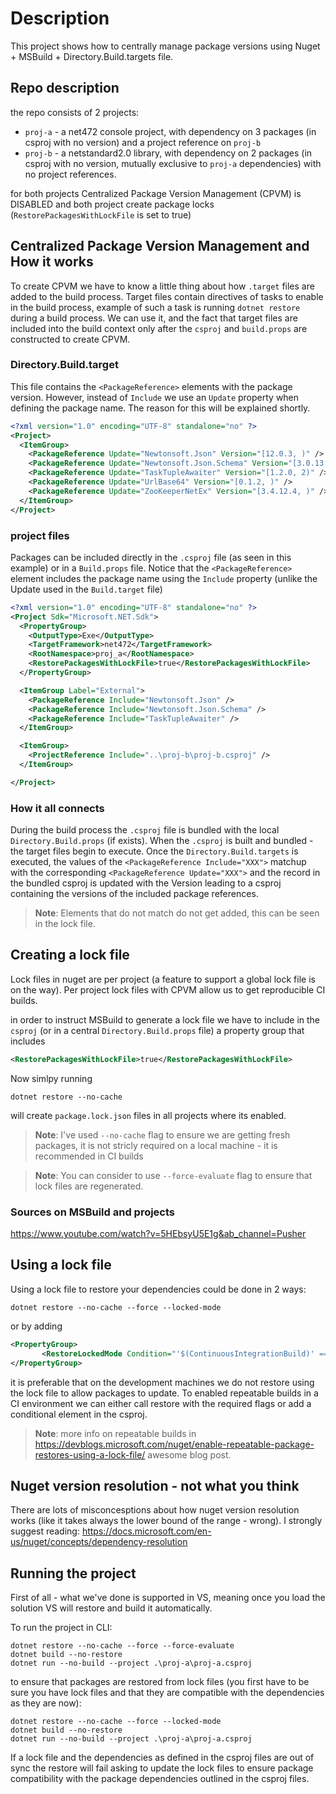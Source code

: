 # Description

This project shows how to centrally manage package versions using Nuget + MSBuild + Directory.Build.targets file.

## Repo description

the repo consists of 2 projects:

* `proj-a` - a net472 console project, with dependency on 3 packages (in csproj with no version) and a project reference on `proj-b`
* `proj-b` - a netstandard2.0 library, with dependency on 2 packages (in csproj with no version, mutually exclusive to `proj-a` dependencies) with no project references.

for both projects Centralized Package Version Management (CPVM) is DISABLED and both project create package locks (`RestorePackagesWithLockFile` is set to true)

## Centralized Package Version Management and How it works

To create CPVM we have to know a little thing about how `.target` files are added to the build process.
Target files contain directives of tasks to enable in the build process, example of such a task is running `dotnet restore` during a build process.
We can use it, and the fact that target files are included into the build context only after the `csproj` and `build.props` are constructed to create CPVM.

### Directory.Build.target

This file contains the `<PackageReference>` elements with the package version. However, instead of `Include` we use an `Update` property when defining the package name. The reason for this will be explained shortly.

```xml
<?xml version="1.0" encoding="UTF-8" standalone="no" ?>
<Project>
  <ItemGroup>
    <PackageReference Update="Newtonsoft.Json" Version="[12.0.3, )" />
    <PackageReference Update="Newtonsoft.Json.Schema" Version="[3.0.13, )" />
    <PackageReference Update="TaskTupleAwaiter" Version="[1.2.0, 2)" />
    <PackageReference Update="UrlBase64" Version="[0.1.2, )" />
    <PackageReference Update="ZooKeeperNetEx" Version="[3.4.12.4, )" />
  </ItemGroup>
</Project>
```

### project files

Packages can be included directly in the `.csproj` file (as seen in this example) or in a `Build.props` file.
Notice that the `<PackageReference>` element includes the package name using the `Include` property (unlike the Update used in the `Build.target` file)
```xml
<?xml version="1.0" encoding="UTF-8" standalone="no" ?>
<Project Sdk="Microsoft.NET.Sdk">
  <PropertyGroup>
    <OutputType>Exe</OutputType>
    <TargetFramework>net472</TargetFramework>
    <RootNamespace>proj_a</RootNamespace>
    <RestorePackagesWithLockFile>true</RestorePackagesWithLockFile>
  </PropertyGroup>

  <ItemGroup Label="External">
    <PackageReference Include="Newtonsoft.Json" />
    <PackageReference Include="Newtonsoft.Json.Schema" />
    <PackageReference Include="TaskTupleAwaiter" />
  </ItemGroup>

  <ItemGroup>
    <ProjectReference Include="..\proj-b\proj-b.csproj" />
  </ItemGroup>

</Project>
```
### How it all connects

During the build process the `.csproj` file is bundled with the local `Directory.Build.props` (if exists).
When the `.csproj` is built and bundled - the target files begin to execute. 
Once the `Directory.Build.targets` is executed, the values of the `<PackageReference Include="XXX">` matchup with the corresponding `<PackageReference Update="XXX">`
and the record in the bundled csproj is updated with the Version leading to a csproj containing the versions of the included package references.

> **Note**: Elements that do not match do not get added, this can be seen in the lock file.

## Creating a lock file

Lock files in nuget are per project (a feature to support a global lock file is on the way).
Per project lock files with CPVM allow us to get reproducible CI builds.

in order to instruct MSBuild to generate a lock file we have to include in the `csproj` (or in a central `Directory.Build.props` file) a property group that includes

```xml
<RestorePackagesWithLockFile>true</RestorePackagesWithLockFile>
```

Now simlpy running
```cli
dotnet restore --no-cache
```
will create `package.lock.json` files in all projects where its enabled.

> **Note**: I've used `--no-cache` flag to ensure we are getting fresh packages, it is not stricly required on a local machine - it is recommended in CI builds  

> **Note**: You can consider to use `--force-evaluate` flag to ensure that lock files are regenerated.

### Sources on MSBuild and projects

https://www.youtube.com/watch?v=5HEbsyU5E1g&ab_channel=Pusher

## Using a lock file

Using a lock file to restore your dependencies could be done in 2 ways:

```cli
dotnet restore --no-cache --force --locked-mode
```

or by adding 

```xml
<PropertyGroup>
       <RestoreLockedMode Condition="'$(ContinuousIntegrationBuild)' == 'true'">true</RestoreLockedMode>
</PropertyGroup>
```

it is preferable that on the development machines we do not restore using the lock file to allow packages to update.
To enabled repeatable builds in a CI environment we can either call restore with the required flags or add a conditional element in the csproj.

> **Note**: more info on repeatable builds in https://devblogs.microsoft.com/nuget/enable-repeatable-package-restores-using-a-lock-file/ awesome blog post.

## Nuget version resolution - not what you think

There are lots of misconcesptions about how nuget version resolution works (like it takes always the lower bound of the range - wrong). I strongly suggest reading: https://docs.microsoft.com/en-us/nuget/concepts/dependency-resolution

## Running the project

First of all - what we've done is supported in VS, meaning once you load the solution VS will restore and build it automatically.

To run the project in CLI:

```cli
dotnet restore --no-cache --force --force-evaluate
dotnet build --no-restore
dotnet run --no-build --project .\proj-a\proj-a.csproj
```

to ensure that packages are restored from lock files (you first have to be sure you have lock files and that they are compatible with the dependencies as they are now):

```cli
dotnet restore --no-cache --force --locked-mode
dotnet build --no-restore
dotnet run --no-build --project .\proj-a\proj-a.csproj
```

If a lock file and the dependencies as defined in the csproj files are out of sync the restore will fail asking to update the lock files to ensure package compatibility with the package dependencies outlined in the csproj files.
